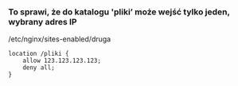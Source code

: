### To sprawi, że do katalogu 'pliki’ może wejść tylko jeden, wybrany adres IP

/etc/nginx/sites-enabled/druga

```
location /pliki {
	allow 123.123.123.123;
	deny all;
}
```